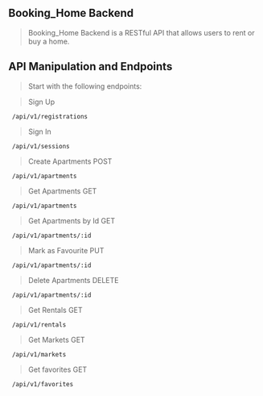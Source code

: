 ## Booking_Home Backend
> Booking_Home Backend is a RESTful API that allows users to rent or buy a home.

## API Manipulation and Endpoints

> Start with the following endpoints:

> Sign Up
```Sign Up/Create User
 /api/v1/registrations
```

> Sign In
```Sign In/ Generate User Token
 /api/v1/sessions
```
> Create Apartments POST

```Create Apartments
 /api/v1/apartments 
```

> Get Apartments GET

```Get Apartments
 /api/v1/apartments
```

> Get Apartments by Id GET

```Get Apartments by Id
 /api/v1/apartments/:id
```
> Mark as Favourite PUT

```Update Apartments
 /api/v1/apartments/:id
```
> Delete Apartments DELETE

```Delete Apartments
 /api/v1/apartments/:id
```
> Get Rentals GET

```Get Rentals
 /api/v1/rentals
```
> Get Markets GET

```Get Markets
 /api/v1/markets
```
> Get favorites GET

```Get favorites
 /api/v1/favorites
```